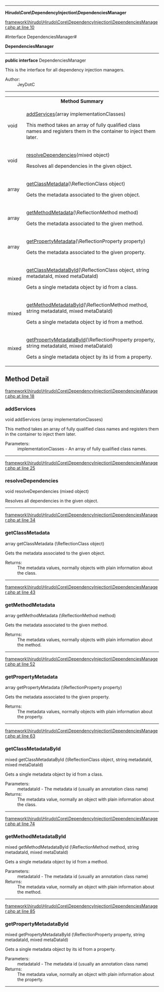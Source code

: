 

- - -

**Hirudo\Core\DependencyInjection\DependenciesManager**


<a href="https://github.com/JeyDotC/Hirudo/blob/master/framework/hirudo/Hirudo/Core/DependencyInjection/DependenciesManager.php#L10" target='_blank'>framework\hirudo\Hirudo\Core\DependencyInjection\DependenciesManager.php at line 10</a>

#Interface DependenciesManager#

**DependenciesManager**




- - -

<p><strong>public  interface</strong> <span>DependenciesManager</span></p>

<div class="comment" id="overview_description"><p>This is the interface for all dependency injection managers.</p></div>

<dl>
<dt>Author:</dt>
<dd>JeyDotC</dd>
</dl>


<hr />

<table id="summary_method">
<tr><th colspan="2">Method Summary</th></tr>
<tr>
<td><span class='k'></span> <span class='nx'>void</span></td>
<td class="description"><p class="name"><a href="#addservices">addServices</a>(array implementationClasses)</p><p class="description">This method takes an array of fully qualified class names and registers them
in the container to inject them later.</p></td>
</tr>
<tr>
<td><span class='k'></span> <span class='nx'>void</span></td>
<td class="description"><p class="name"><a href="#resolvedependencies">resolveDependencies</a>(mixed object)</p><p class="description">Resolves all dependencies in the given object.</p></td>
</tr>
<tr>
<td><span class='k'></span> <span class='nx'>array<mixed></span></td>
<td class="description"><p class="name"><a href="#getclassmetadata">getClassMetadata</a>(\ReflectionClass object)</p><p class="description">Gets the metadata associated to the given object.</p></td>
</tr>
<tr>
<td><span class='k'></span> <span class='nx'>array<mixed></span></td>
<td class="description"><p class="name"><a href="#getmethodmetadata">getMethodMetadata</a>(\ReflectionMethod method)</p><p class="description">Gets the metadata associated to the given method.</p></td>
</tr>
<tr>
<td><span class='k'></span> <span class='nx'>array<mixed></span></td>
<td class="description"><p class="name"><a href="#getpropertymetadata">getPropertyMetadata</a>(\ReflectionProperty property)</p><p class="description">Gets the metadata associated to the given property.</p></td>
</tr>
<tr>
<td><span class='k'></span> <span class='nx'>mixed</span></td>
<td class="description"><p class="name"><a href="#getclassmetadatabyid">getClassMetadataById</a>(\ReflectionClass object, string metadataId, mixed metaDataId)</p><p class="description">Gets a single metadata object by id from
a class.</p></td>
</tr>
<tr>
<td><span class='k'></span> <span class='nx'>mixed</span></td>
<td class="description"><p class="name"><a href="#getmethodmetadatabyid">getMethodMetadataById</a>(\ReflectionMethod method, string metadataId, mixed metaDataId)</p><p class="description">Gets a single metadata object by id from
a method.</p></td>
</tr>
<tr>
<td><span class='k'></span> <span class='nx'>mixed</span></td>
<td class="description"><p class="name"><a href="#getpropertymetadatabyid">getPropertyMetadataById</a>(\ReflectionProperty property, string metadataId, mixed metaDataId)</p><p class="description">Gets a single metadata object by its id from
a property.</p></td>
</tr>
</table>

<h2 id="detail_method">Method Detail</h2>

<a href="https://github.com/JeyDotC/Hirudo/blob/master/framework/hirudo/Hirudo/Core/DependencyInjection/DependenciesManager.php#L18" target='_blank'>framework\hirudo\Hirudo\Core\DependencyInjection\DependenciesManager.php at line 18</a>

<h3 id="addServices()">addServices</h3>
<span class='k'></span> <span class='nx'>void</span> <span class='nf'>addServices</span> (array implementationClasses)

<div class="details">
<p>This method takes an array of fully qualified class names and registers them
in the container to inject them later.</p><dl>
<dt>Parameters:</dt>
<dd>implementationClasses - An array of fully qualified class names.</dd>
</dl>

</div>

- - -


<a href="https://github.com/JeyDotC/Hirudo/blob/master/framework/hirudo/Hirudo/Core/DependencyInjection/DependenciesManager.php#L25" target='_blank'>framework\hirudo\Hirudo\Core\DependencyInjection\DependenciesManager.php at line 25</a>

<h3 id="resolveDependencies()">resolveDependencies</h3>
<span class='k'></span> <span class='nx'>void</span> <span class='nf'>resolveDependencies</span> (mixed object)

<div class="details">
<p>Resolves all dependencies in the given object.</p>
</div>

- - -


<a href="https://github.com/JeyDotC/Hirudo/blob/master/framework/hirudo/Hirudo/Core/DependencyInjection/DependenciesManager.php#L34" target='_blank'>framework\hirudo\Hirudo\Core\DependencyInjection\DependenciesManager.php at line 34</a>

<h3 id="getClassMetadata()">getClassMetadata</h3>
<span class='k'></span> <span class='nx'>array<mixed></span> <span class='nf'>getClassMetadata</span> (\ReflectionClass object)

<div class="details">
<p>Gets the metadata associated to the given object.</p><dl>
<dt>Returns:</dt>
<dd>The metadata values, normally objects with plain information about the class.</dd>
</dl>

</div>

- - -


<a href="https://github.com/JeyDotC/Hirudo/blob/master/framework/hirudo/Hirudo/Core/DependencyInjection/DependenciesManager.php#L43" target='_blank'>framework\hirudo\Hirudo\Core\DependencyInjection\DependenciesManager.php at line 43</a>

<h3 id="getMethodMetadata()">getMethodMetadata</h3>
<span class='k'></span> <span class='nx'>array<mixed></span> <span class='nf'>getMethodMetadata</span> (\ReflectionMethod method)

<div class="details">
<p>Gets the metadata associated to the given method.</p><dl>
<dt>Returns:</dt>
<dd>The metadata values, normally objects with plain information about the method.</dd>
</dl>

</div>

- - -


<a href="https://github.com/JeyDotC/Hirudo/blob/master/framework/hirudo/Hirudo/Core/DependencyInjection/DependenciesManager.php#L52" target='_blank'>framework\hirudo\Hirudo\Core\DependencyInjection\DependenciesManager.php at line 52</a>

<h3 id="getPropertyMetadata()">getPropertyMetadata</h3>
<span class='k'></span> <span class='nx'>array<mixed></span> <span class='nf'>getPropertyMetadata</span> (\ReflectionProperty property)

<div class="details">
<p>Gets the metadata associated to the given property.</p><dl>
<dt>Returns:</dt>
<dd>The metadata values, normally objects with plain information about the property.</dd>
</dl>

</div>

- - -


<a href="https://github.com/JeyDotC/Hirudo/blob/master/framework/hirudo/Hirudo/Core/DependencyInjection/DependenciesManager.php#L63" target='_blank'>framework\hirudo\Hirudo\Core\DependencyInjection\DependenciesManager.php at line 63</a>

<h3 id="getClassMetadataById()">getClassMetadataById</h3>
<span class='k'></span> <span class='nx'>mixed</span> <span class='nf'>getClassMetadataById</span> (\ReflectionClass object, string metadataId, mixed metaDataId)

<div class="details">
<p>Gets a single metadata object by id from
a class.</p><dl>
<dt>Parameters:</dt>
<dd></dd>
<dd>metadataId - The metadata id (usually an annotation class name)</dd>
<dt>Returns:</dt>
<dd>The metadata value, normally an object with plain information about the class.</dd>
</dl>

</div>

- - -


<a href="https://github.com/JeyDotC/Hirudo/blob/master/framework/hirudo/Hirudo/Core/DependencyInjection/DependenciesManager.php#L74" target='_blank'>framework\hirudo\Hirudo\Core\DependencyInjection\DependenciesManager.php at line 74</a>

<h3 id="getMethodMetadataById()">getMethodMetadataById</h3>
<span class='k'></span> <span class='nx'>mixed</span> <span class='nf'>getMethodMetadataById</span> (\ReflectionMethod method, string metadataId, mixed metaDataId)

<div class="details">
<p>Gets a single metadata object by id from
a method.</p><dl>
<dt>Parameters:</dt>
<dd></dd>
<dd>metadataId - The metadata id (usually an annotation class name)</dd>
<dt>Returns:</dt>
<dd>The metadata value, normally an object with plain information about the method.</dd>
</dl>

</div>

- - -


<a href="https://github.com/JeyDotC/Hirudo/blob/master/framework/hirudo/Hirudo/Core/DependencyInjection/DependenciesManager.php#L85" target='_blank'>framework\hirudo\Hirudo\Core\DependencyInjection\DependenciesManager.php at line 85</a>

<h3 id="getPropertyMetadataById()">getPropertyMetadataById</h3>
<span class='k'></span> <span class='nx'>mixed</span> <span class='nf'>getPropertyMetadataById</span> (\ReflectionProperty property, string metadataId, mixed metaDataId)

<div class="details">
<p>Gets a single metadata object by its id from
a property.</p><dl>
<dt>Parameters:</dt>
<dd></dd>
<dd>metadataId - The metadata id (usually an annotation class name)</dd>
<dt>Returns:</dt>
<dd>The metadata value, normally an object with plain information about the property.</dd>
</dl>

</div>

- - -

